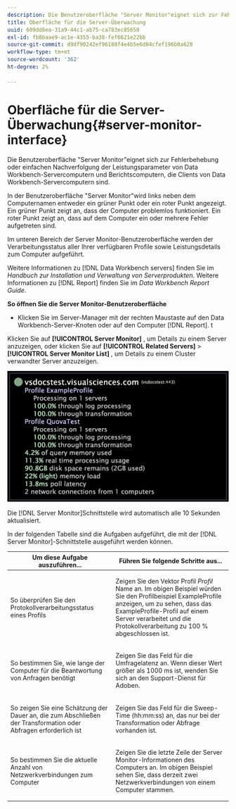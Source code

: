 ```yaml
---
description: Die Benutzeroberfläche "Server Monitor"eignet sich zur Fehlerbehebung oder einfachen Nachverfolgung der Leistungsparameter von Data Workbench-Servercomputern und Berichtscomputern, die Clients von Data Workbench-Servercomputern sind.
title: Oberfläche für die Server-Überwachung
uuid: 609dd8ea-31a9-44c1-ab75-ca783ec85650
exl-id: fb8baae9-ac1e-4355-ba38-fef6621e22bb
source-git-commit: d9df90242ef96188f4e4b5e6d04cfef196b0a628
workflow-type: tm+mt
source-wordcount: '362'
ht-degree: 2%

---
```


# Oberfläche für die Server-Überwachung{#server-monitor-interface}

Die Benutzeroberfläche &quot;Server Monitor&quot;eignet sich zur Fehlerbehebung oder einfachen Nachverfolgung der Leistungsparameter von Data Workbench-Servercomputern und Berichtscomputern, die Clients von Data Workbench-Servercomputern sind.

In der Benutzeroberfläche &quot;Server Monitor&quot;wird links neben dem Computernamen entweder ein grüner Punkt oder ein roter Punkt angezeigt. Ein grüner Punkt zeigt an, dass der Computer problemlos funktioniert. Ein roter Punkt zeigt an, dass auf dem Computer ein oder mehrere Fehler aufgetreten sind.

Im unteren Bereich der Server Monitor-Benutzeroberfläche werden der Verarbeitungsstatus aller Ihrer verfügbaren Profile sowie Leistungsdetails zum Computer aufgeführt.

Weitere Informationen zu [!DNL Data Workbench servers] finden Sie im *Handbuch zur Installation und Verwaltung von Serverprodukten*. Weitere Informationen zu [!DNL Report] finden Sie im *Data Workbench Report Guide*.

**So öffnen Sie die Server Monitor-Benutzeroberfläche**

* Klicken Sie im Server-Manager mit der rechten Maustaste auf den Data Workbench-Server-Knoten oder auf den Computer [!DNL Report]. t

Klicken Sie auf **[!UICONTROL Server Monitor]** , um Details zu einem Server anzuzeigen, oder klicken Sie auf **[!UICONTROL Related Servers]** > **[!UICONTROL Server Monitor List]** , um Details zu einem Cluster verwandter Server anzuzeigen.

![](assets/vis_ServerMonitor.png)

Die [!DNL Server Monitor]Schnittstelle wird automatisch alle 10 Sekunden aktualisiert.

In der folgenden Tabelle sind die Aufgaben aufgeführt, die mit der [!DNL Server Monitor]-Schnittstelle ausgeführt werden können.

<table id="table_A65426669ADE44B5A6BAD9D4E99A5CAC"> 
 <thead> 
  <tr> 
   <th colname="col1" class="entry"> Um diese Aufgabe auszuführen... </th> 
   <th colname="col2" class="entry"> Führen Sie folgende Schritte aus... </th> 
  </tr> 
 </thead>
 <tbody> 
  <tr> 
   <td colname="col1"> <p>So überprüfen Sie den Protokollverarbeitungsstatus eines Profils </p> </td> 
   <td colname="col2"> <p>Zeigen Sie den Vektor Profil <i>Profil</i> Name an. Im obigen Beispiel würden Sie den Profilbeispiel ExampleProfile anzeigen, um zu sehen, dass das ExampleProfile-Profil auf einem Server verarbeitet und die Protokollverarbeitung zu 100 % abgeschlossen ist. </p> </td> 
  </tr> 
  <tr> 
   <td colname="col1"> <p>So bestimmen Sie, wie lange der Computer für die Beantwortung von Anfragen benötigt </p> </td> 
   <td colname="col2"> <p>Zeigen Sie das Feld für die Umfragelatenz an. Wenn dieser Wert größer als 1000 ms ist, wenden Sie sich an den Support-Dienst für Adoben. </p> </td> 
  </tr> 
  <tr> 
   <td colname="col1"> <p>So zeigen Sie eine Schätzung der Dauer an, die zum Abschließen der Transformation oder Abfragen erforderlich ist </p> </td> 
   <td colname="col2"> <p>Zeigen Sie das Feld für die Sweep-Time (hh:mm:ss) an, das nur bei der Transformation oder Abfrage vorhanden ist. </p> </td> 
  </tr> 
  <tr> 
   <td colname="col1"> <p>So bestimmen Sie die aktuelle Anzahl von Netzwerkverbindungen zum Computer </p> </td> 
   <td colname="col2"> <p>Zeigen Sie die letzte Zeile der <span class="wintitle"> Server Monitor</span>-Informationen des Computers an. Im obigen Beispiel sehen Sie, dass derzeit zwei Netzwerkverbindungen von einem Computer stammen. </p> </td> 
  </tr> 
 </tbody> 
</table>
